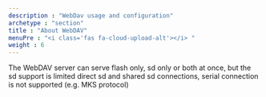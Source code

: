 ```yaml
---
description : "WebDav usage and configuration"
archetype : "section"
title : "About WebDAV"
menuPre : "<i class='fas fa-cloud-upload-alt'></i> "
weight : 6
---
```


The WebDAV server can serve flash only, sd only or both at once, but the sd support is limited direct sd and shared sd connections, serial connection is not supported (e.g. MKS protocol)